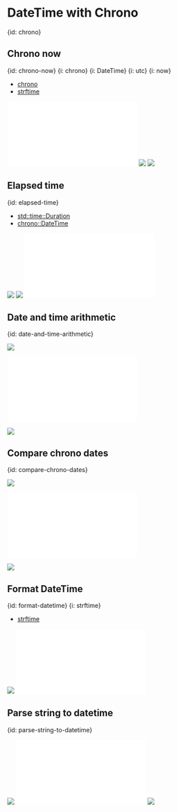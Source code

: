 # DateTime with Chrono
{id: chrono}

## Chrono now
{id: chrono-now}
{i: chrono}
{i: DateTime}
{i: utc}
{i: now}

* [chrono](https://crates.io/crates/chrono)
* [strftime](https://docs.rs/chrono/latest/chrono/format/strftime/index.html)

![](examples/chrono/chrono-demo/src/main.rs)
![](examples/chrono/chrono-demo/Cargo.toml)
![](examples/chrono/chrono-demo/out.out)

## Elapsed time
{id: elapsed-time}


* [std::time::Duration](https://doc.rust-lang.org/std/time/struct.Duration.html)
* [chrono::DateTime](https://docs.rs/chrono/latest/chrono/struct.DateTime.html)

![](examples/chrono/chrono-elapsed-time/Cargo.toml)
![](examples/chrono/chrono-elapsed-time/out.out)
![](examples/chrono/chrono-elapsed-time/src/main.rs)

## Date and time arithmetic
{id: date-and-time-arithmetic}

![](examples/chrono/chrono-date-arithmetic/Cargo.toml)

![](examples/chrono/chrono-date-arithmetic/src/main.rs)

![](examples/chrono/chrono-date-arithmetic/out.out)

## Compare chrono dates
{id: compare-chrono-dates}

![](examples/chrono/chrono-compare-dates/Cargo.toml)

![](examples/chrono/chrono-compare-dates/src/main.rs)

![](examples/chrono/chrono-compare-dates/out.out)

## Format DateTime
{id: format-datetime}
{i: strftime}

* [strftime](https://docs.rs/chrono/0.4.31/chrono/format/strftime/index.html)

![](examples/chrono/chrono-format-date/Cargo.toml)
![](examples/chrono/chrono-format-date/src/main.rs)

## Parse string to datetime
{id: parse-string-to-datetime}

![](examples/chrono/chrono-parse-date-string/Cargo.toml)
![](examples/chrono/chrono-parse-date-string/src/main.rs)
![](examples/chrono/chrono-parse-date-string/out.out)

